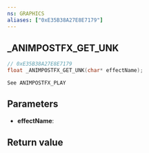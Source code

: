 ```yaml
---
ns: GRAPHICS
aliases: ["0xE35B38A27E8E7179"]
---
```

## _ANIMPOSTFX_GET_UNK

```c
// 0xE35B38A27E8E7179
float _ANIMPOSTFX_GET_UNK(char* effectName);
```

```
See ANIMPOSTFX_PLAY
```

## Parameters
* **effectName**: 

## Return value

